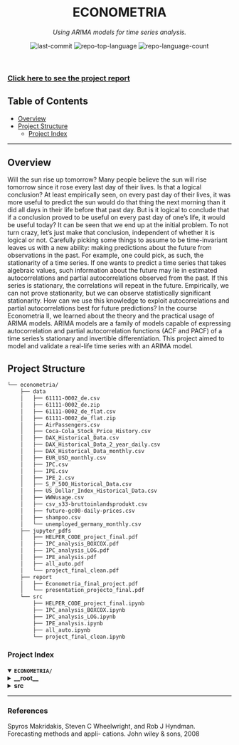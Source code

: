 
<p align="center"><h1 align="center">ECONOMETRIA</h1></p>
<p align="center">
	<em>Using ARIMA models for time series analysis.</em>
</p>
<p align="center">
	<img src="https://img.shields.io/github/last-commit/daniel-strauss/econometria?style=default&logo=git&logoColor=white&color=0080ff" alt="last-commit">
	<img src="https://img.shields.io/github/languages/top/daniel-strauss/econometria?style=default&color=0080ff" alt="repo-top-language">
	<img src="https://img.shields.io/github/languages/count/daniel-strauss/econometria?style=default&color=0080ff" alt="repo-language-count">
</p>
<p align="center"><!-- default option, no dependency badges. -->
</p>
<p align="center">
	<!-- default option, no dependency badges. -->
</p>
<br>

### [Click here to see the project report](report/Econometria_final_project.pdf)

##  Table of Contents

- [ Overview](#-overview)
- [ Project Structure](#-project-structure)
  - [ Project Index](#-project-index)
---

##  Overview

Will the sun rise up tomorrow? Many people believe the sun will rise tomorrow since it rose every last
day of their lives. Is that a logical conclusion? At least empirically seen, on every past day of their lives,
it was more useful to predict the sun would do that thing the next morning than it did all days in their
life before that past day. But is it logical to conclude that if a conclusion proved to be useful on every past
day of one’s life, it would be useful today? It can be seen that we end up at the initial problem. To not turn crazy, let’s just make that conclusion, independent
of whether it is logical or not. Carefully picking some things to assume to be time-invariant leaves us
with a new ability: making predictions about the future from observations in the past. For example, one
could pick, as such, the stationarity of a time series. If one wants to predict a time series that takes
algebraic values, such information about the future may lie in estimated autocorrelations and partial
autocorrelations observed from the past. If this series is stationary, the correlations will repeat in the
future. Empirically, we can not prove stationarity, but we can observe statistically significant stationarity.
How can we use this knowledge to exploit autocorrelations and partial autocorrelations best for future
predictions? In the course Econometria II, we learned about the theory and the practical usage of
ARIMA models. ARIMA models are a family of models capable of expressing autocorrelation and partial
autocorrelation functions (ACF and PACF) of a time series’s stationary and invertible differentiation.
This project aimed to model and validate a real-life time series with an ARIMA model.

##  Project Structure

```sh
└── econometria/
    ├── data
    │   ├── 61111-0002_de.csv
    │   ├── 61111-0002_de.zip
    │   ├── 61111-0002_de_flat.csv
    │   ├── 61111-0002_de_flat.zip
    │   ├── AirPassengers.csv
    │   ├── Coca-Cola_Stock_Price_History.csv
    │   ├── DAX_Historical_Data.csv
    │   ├── DAX_Historical_Data_2_year_daily.csv
    │   ├── DAX_Historical_Data_monthly.csv
    │   ├── EUR_USD_monthly.csv
    │   ├── IPC.csv
    │   ├── IPE.csv
    │   ├── IPE_2.csv
    │   ├── S_P_500_Historical_Data.csv
    │   ├── US_Dollar_Index_Historical_Data.csv
    │   ├── WWWusage.csv
    │   ├── csv_s33-bruttoinlandsprodukt.csv
    │   ├── future-gc00-daily-prices.csv
    │   ├── shampoo.csv
    │   └── unemployed_germany_monthly.csv
    ├── jupyter_pdfs
    │   ├── HELPER_CODE_project_final.pdf
    │   ├── IPC_analysis_BOXCOX.pdf
    │   ├── IPC_analysis_LOG.pdf
    │   ├── IPE_analysis.pdf
    │   ├── all_auto.pdf
    │   └── project_final_clean.pdf
    ├── report
    │   ├── Econometria_final_project.pdf
    │   └── presentation_projecto_final.pdf
    └── src
        ├── HELPER_CODE_project_final.ipynb
        ├── IPC_analysis_BOXCOX.ipynb
        ├── IPC_analysis_LOG.ipynb
        ├── IPE_analysis.ipynb
        ├── all_auto.ipynb
        └── project_final_clean.ipynb
```


###  Project Index
<details open>
	<summary><b><code>ECONOMETRIA/</code></b></summary>
	<details> <!-- __root__ Submodule -->
		<summary><b>__root__</b></summary>
		<blockquote>
			<table>
			</table>
		</blockquote>
	</details>
	<details> <!-- src Submodule -->
		<summary><b>src</b></summary>
		<blockquote>
			<table>
			<tr>
				<td><b><a href='https://github.com/daniel-strauss/econometria/blob/master/src/IPC_analysis_LOG.ipynb'>IPC_analysis_LOG.ipynb</a></b></td>
				<td>- The file `src/IPC_analysis_LOG.ipynb` is a Jupyter notebook that is part of the larger codebase<br>- This file is primarily used for Inter-Process Communication (IPC) analysis<br>- It is a key component in the project's data analysis and visualization layer, providing valuable insights into the communication between different processes in the system<br>- The notebook's main purpose is to analyze and visualize IPC data, which is crucial for understanding the system's performance and identifying potential bottlenecks or issues<br>- This analysis can help in optimizing the system's performance and ensuring smooth and efficient communication between different processes<br>- In the context of the entire project structure, this file is located in the `src` directory, indicating that it is part of the source code of the project<br>- It is likely used in conjunction with other files in the `src` directory to perform comprehensive data analysis and visualization tasks.</td>
			</tr>
			<tr>
				<td><b><a href='https://github.com/daniel-strauss/econometria/blob/master/src/IPE_analysis.ipynb'>IPE_analysis.ipynb</a></b></td>
				<td>- The file `src/IPE_analysis.ipynb` is a Jupyter notebook that forms a crucial part of the project's codebase<br>- It is primarily used for the analysis of Inter-Processor Events (IPE) within the system<br>- The notebook contains code cells that perform various data processing and analytical tasks on the IPE data<br>- In the context of the entire project, this file is responsible for providing insights and understanding about the inter-processor events, which can be used to optimize the system's performance, identify bottlenecks, and troubleshoot issues<br>- The results from this analysis can influence decision-making and strategic planning for the project.</td>
			</tr>
			<tr>
				<td><b><a href='https://github.com/daniel-strauss/econometria/blob/master/src/project_final_clean.ipynb'>project_final_clean.ipynb</a></b></td>
				<td>- The file `src/project_final_clean.ipynb` is a Jupyter notebook that forms a crucial part of the project's codebase<br>- This file is primarily responsible for the final processing and cleaning of the project's data<br>- It is likely to contain a series of data manipulation and cleaning steps, which ensure that the data is in the correct format and free from errors or inconsistencies before it is used in subsequent stages of the project<br>- This file is essential for maintaining the integrity and reliability of the project's data, and by extension, the validity of the project's overall results.</td>
			</tr>
			<tr>
				<td><b><a href='https://github.com/daniel-strauss/econometria/blob/master/src/HELPER_CODE_project_final.ipynb'>HELPER_CODE_project_final.ipynb</a></b></td>
				<td>- The file 'src/HELPER_CODE_project_final.ipynb' is a Jupyter notebook that serves as a crucial component of the project's codebase<br>- It is primarily designed to provide auxiliary functions and routines that support the main functionalities of the project<br>- These helper functions could range from data preprocessing, error handling, to utility functions that enhance code reusability and maintainability<br>- In the context of the entire codebase architecture, this file is likely to be imported or called by other scripts or notebooks in the project, thereby facilitating smoother and more efficient execution of the project's primary tasks<br>- It's a key piece in the overall project structure, contributing to the modularity and organization of the codebase.</td>
			</tr>
			<tr>
				<td><b><a href='https://github.com/daniel-strauss/econometria/blob/master/src/IPC_analysis_BOXCOX.ipynb'>IPC_analysis_BOXCOX.ipynb</a></b></td>
				<td>- The file `src/IPC_analysis_BOXCOX.ipynb` is a Jupyter notebook that is part of the larger codebase<br>- This file is primarily used for conducting an Inter-Process Communication (IPC) analysis using the Box-Cox transformation method<br>- The Box-Cox transformation is a statistical technique used to make non-normal distribution data normal<br>- This is crucial in many statistical models which require the data to be normally distributed<br>- In the context of the entire project, this file's purpose is to ensure that the data being used in other parts of the codebase is suitable for those processes<br>- It's a key part of the data preprocessing stage, ensuring the data is in the right format and condition to be used effectively in subsequent stages of the project.</td>
			</tr>
			<tr>
				<td><b><a href='https://github.com/daniel-strauss/econometria/blob/master/src/all_auto.ipynb'>all_auto.ipynb</a></b></td>
				<td>- The file `src/all_auto.ipynb` is a Jupyter notebook that forms a crucial part of the project's codebase<br>- It appears to be responsible for executing a series of tasks or computations, as suggested by the "ExecuteTime" metadata<br>- The exact nature of these tasks is not clear from the provided information, but given the file's location and name, it might be involved in automating certain processes across the entire project<br>- This could include tasks like data processing, model training, or report generation<br>- The notebook's outputs likely contribute to the overall functionality and results of the project.</td>
			</tr>
			</table>
		</blockquote>
	</details>
</details>

---
### References

Spyros Makridakis, Steven C Wheelwright, and Rob J Hyndman. Forecasting methods and appli-
cations. John wiley & sons, 2008


